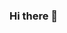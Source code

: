 ### Hi there 👋

<!--
**14601/14601** is a ✨ _special_ ✨ repository because its `README.md` (this file) appears on your GitHub profile.

Here are some ideas to get you started:

- 🔭 I’m currently working on ...
- 🌱 I’m currently learning ...
- 👯 I’m looking to collaborate on ...bug bounty
- 🤔 I’m looking for help with ...AWS
- 💬 Ask me about anything
- 📫 How to reach me: ...[twitter](https://twitter.com/h4ktun4)
- ⚡ Fun fact: ...
-->
